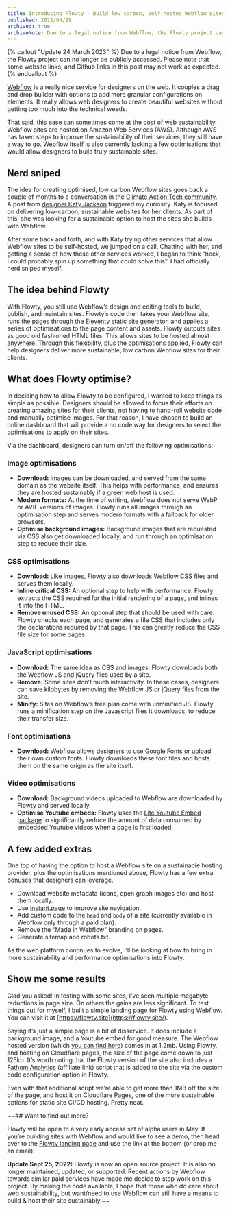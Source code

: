 ```yaml
---
title: Introducing Flowty - Build low carbon, self-hosted Webflow sites
published: 2022/04/29
archived: true
archiveNote: Due to a legal notice from Webflow, the Flowty project can no longer be publicly accessed.
---
```


{% callout "Update 24 March 2023" %}
Due to a legal notice from Webflow, the Flowty project can no longer be publicly accessed. Please note that some website links, and Github links in this post may not work as expected.
{% endcallout %}

[Webflow](https://webflow.com/) is a really nice service for designers on the web. It couples a drag and drop builder with options to add more granular configurations on elements. It really allows web designers to create beautiful websites without getting too much into the technical weeds.

That said, this ease can sometimes come at the cost of web sustainability. Webflow sites are hosted on Amazon Web Services (AWS). Although AWS has taken steps to improve the sustainability of their services, they still have a way to go. Webflow itself is also currently lacking a few optimisations that would allow designers to build truly sustainable sites.

## Nerd sniped

The idea for creating optimised, low carbon Webflow sites goes back a couple of months to a conversation in the [Climate Action Tech community](https://climateaction.tech/). A post from [designer Katy Jackson](https://www.suninthecorner.com/) triggered my curiosity. Katy is focused on delivering low-carbon, sustainable websites for her clients. As part of this, she was looking for a sustainable option to host the sites she builds with Webflow.

After some back and forth, and with Katy trying other services that allow Webflow sites to be self-hosted, we jumped on a call. Chatting with her, and getting a sense of how these other services worked, I began to think “heck, I could probably spin up something that could solve this”. I had officially nerd sniped myself.

## The idea behind Flowty

With Flowty, you still use Webflow’s design and editing tools to build, publish, and maintain sites. Flowty’s code then takes your Webflow site, runs the pages through the [Eleventy static site generator](https://www.11ty.dev/), and applies a series of optimisations to the page content and assets. Flowty outputs sites as good old fashioned HTML files. This allows sites to be hosted almost anywhere. Through this flexibility, plus the optimisations applied, Flowty can help designers deliver more sustainable, low carbon Webflow sites for their clients.

## What does Flowty optimise?

In deciding how to allow Flowty to be configured, I wanted to keep things as simple as possible. Designers should be allowed to focus their efforts on creating amazing sites for their clients, not having to hand-roll website code and manually optimise images. For that reason, I have chosen to build an online dashboard that will provide a no code way for designers to select the optimisations to apply on their sites.

Via the dashboard, designers can turn on/off the following optimisations:

### Image optimisations

- **Download:** Images can be downloaded, and served from the same domain as the website itself. This helps with performance, and ensures they are hosted sustainably if a green web host is used.
- **Modern formats:** At the time of writing, Webflow does not serve WebP or AVIF versions of images. Flowty runs all images through an optimisation step and serves modern formats with a fallback for older browsers.
- **Optimise background images:** Background images that are requested via CSS also get downloaded locally, and run through an optimisation step to reduce their size.

### CSS optimisations

- **Download:** Like images, Flowty also downloads Webflow CSS files and serves them locally.
- **Inline critical CSS:** An optional step to help with performance. Flowty extracts the CSS required for the initial rendering of a page, and inlines it into the HTML.
- **Remove unused CSS:** An optional step that should be used with care. Flowty checks each page, and generates a file CSS that includes only the declarations required by that page. This can greatly reduce the CSS file size for some pages.

### JavaScript optimisations

- **Download:** The same idea as CSS and images. Flowty downloads both the Webflow JS and jQuery files used by a site.
- **Remove:** Some sites don’t much interactivity. In these cases, designers can save kilobytes by removing the Webflow JS or jQuery files from the site.
- **Minify:** Sites on Webflow’s free plan come with unminified JS. Flowty runs a minification step on the Javascript files it downloads, to reduce their transfer size.

### Font optimisations

- **Download:** Webflow allows designers to use Google Fonts or upload their own custom fonts. Flowty downloads these font files and hosts them on the same origin as the site itself.

### **Video optimisations**

- **Download:** Background videos uploaded to Webflow are downloaded by Flowty and served locally.
- **Optimise Youtube embeds:** Flowty uses the [Lite Youtube Embed package](https://github.com/paulirish/lite-youtube-embed) to significantly reduce the amount of data consumed by embedded Youtube videos when a page is first loaded.

## A few added extras

One top of having the option to host a Webflow site on a sustainable hosting provider, plus the optimisations mentioned above, Flowty has a few extra bonuses that designers can leverage.

- Download website metadata (icons, open graph images etc) and host them locally.
- Use [instant.page](http://instant.page/) to improve site navigation.
- Add custom code to the `head` and `body` of a site (currently available in Webflow only through a paid plan).
- Remove the “Made in Webflow” branding on pages.
- Generate sitemap and robots.txt.

As the web platform continues to evolve, I’ll be looking at how to bring in more sustainability and performance optimisations into Flowty.

## Show me some results

Glad you asked! In testing with some sites, I’ve seen multiple megabyte reductions in page size. On others the gains are less significant. To test things out for myself, I built a simple landing page for Flowty using Webflow. You can visit it at [https://flowty.site](https://flowty.site/).

Saying it’s just a simple page is a bit of disservice. It does include a background image, and a Youtube embed for good measure. The Webflow hosted version (which [you can find here](https://flowty-landing-page.webflow.io/)) comes in at 1.2mb. Using Flowty, and hosting on Cloudflare pages, the size of the page come down to just 125kb. It’s worth noting that the Flowty version of the site also includes a [Fathom Analytics](https://usefathom.com/ref/CEHKLY) (affiliate link) script that is added to the site via the custom code configuration option in Flowty.

Even with that additional script we’re able to get more than 1MB off the size of the page, and host it on Cloudflare Pages, one of the more sustainable options for static site CI/CD hosting. Pretty neat.

~~## Want to find out more?

Flowty will be open to a very early access set of alpha users in May. If you’re building sites with Webflow and would like to see a demo, then head over to the [Flowty landing page](https://flowty.site/) and use the link at the bottom (or drop me an email)!

**Update Sept 25, 2022:** Flowty is now an open source project. It is also no longer maintained, updated, or supported. Recent actions by Webflow towards similar paid services have made me decide to stop work on this project. By making the code available, I hope that those who do care about web sustainability, but want/need to use Webflow can still have a means to build & host their site sustainably.~~
